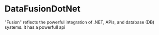 # DataFusionDotNet
"Fusion" reflects the powerful integration of .NET, APIs, and database (DB) systems.
it has a powerfull api
